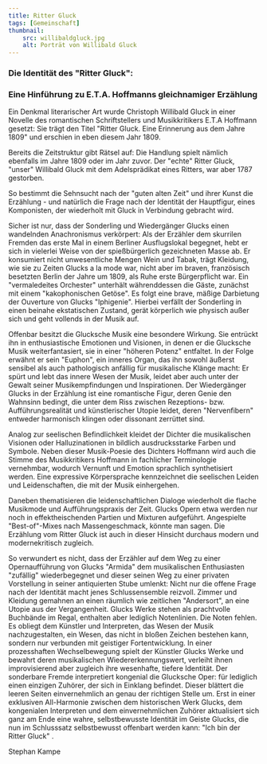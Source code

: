 ```yaml
---
title: Ritter Gluck
tags: [Gemeinschaft]
thumbnail: 
    src: willibaldgluck.jpg
    alt: Porträt von Willibald Gluck
---
```

<h3>
    Die Identität des "Ritter Gluck":
</h3>

<h3>
    Eine Hinführung zu E.T.A. Hoffmanns gleichnamiger Erzählung
</h3>

Ein Denkmal literarischer Art wurde Christoph Willibald Gluck in einer Novelle des romantischen Schriftstellers und Musikkritikers E.T.A 
Hoffmann gesetzt: Sie trägt den Titel "Ritter Gluck. Eine Erinnerung aus dem Jahre 1809" und erschien in eben diesem Jahr 1809.

Bereits die Zeitstruktur gibt Rätsel auf: Die Handlung spielt nämlich ebenfalls im Jahre 1809 oder im Jahr zuvor. Der "echte" Ritter 
Gluck, "unser" Willibald Gluck mit dem Adelsprädikat eines Ritters, war aber 1787 gestorben.

So bestimmt die Sehnsucht nach der "guten alten Zeit" und ihrer Kunst die Erzählung - und natürlich die Frage nach der Identität der 
Hauptfigur, eines Komponisten, der wiederholt mit Gluck in Verbindung gebracht wird.

Sicher ist nur, dass der Sonderling und Wiedergänger Glucks einen wandelnden Anachronismus verkörpert: Als der Erzähler dem skurrilen 
Fremden das erste Mal in einem Berliner Ausflugslokal begegnet, hebt er sich in vielerlei Weise von der spießbürgerlich gezeichneten 
Masse ab. Er konsumiert nicht unwesentliche Mengen Wein und Tabak, trägt Kleidung, wie sie zu Zeiten Glucks a la mode war, nicht aber 
im braven, französisch besetzten Berlin der Jahre um 1809, als Ruhe erste Bürgerpflicht war. Ein "vermaledeites Orchester" unterhält währenddessen 
die Gäste, zunächst mit einem "kakophonischen Getöse". Es folgt eine brave, mäßige Darbietung der Ouverture von Glucks "Iphigenie". Hierbei 
verfällt der Sonderling in einen beinahe ekstatischen Zustand, gerät körperlich wie physisch außer sich und geht vollends in der Musik auf.

Offenbar besitzt die Glucksche Musik eine besondere Wirkung. Sie entrückt ihn in enthusiastische Emotionen und Visionen, in denen er die 
Glucksche Musik weiterfantasiert, sie in einer "höheren Potenz" entfaltet. In der Folge erwähnt er sein "Euphon", ein inneres Organ, das 
ihn sowohl äußerst sensibel als auch pathologisch anfällig für musikalische Klänge macht: Er spürt und lebt das innere Wesen der Musik, 
leidet aber auch unter der Gewalt seiner Musikempfindungen und Inspirationen. Der Wiedergänger Glucks in der Erzählung ist eine romantische 
Figur, deren Genie den Wahnsinn bedingt, die unter dem Riss zwischen Rezeptions- bzw. Aufführungsrealität und künstlerischer Utopie leidet, 
deren "Nervenfibern" entweder harmonisch klingen oder dissonant zerrüttet sind.

Analog zur seelischen Befindlichkeit kleidet der Dichter die musikalischen Visionen oder Halluzinationen in bildlich ausdrucksstarke Farben 
und Symbole. Neben dieser Musik-Poesie des Dichters Hoffmann wird auch die Stimme des Musikkritikers Hoffmann in fachlicher Terminologie 
vernehmbar, wodurch Vernunft und Emotion sprachlich synthetisiert werden. Eine expressive Körpersprache kennzeichnet die seelischen Leiden und Leidenschaften, die mit der Musik einhergehen.

Daneben thematisieren die leidenschaftlichen Dialoge wiederholt die flache Musikmode und Aufführungspraxis der Zeit. Glucks Opern etwa werden 
nur noch in effektheischenden Partien und Mixturen aufgeführt. Angespielte "Best-of"-Mixes nach Massengeschmack, könnte man sagen. Die 
Erzählung vom Ritter Gluck ist auch in dieser Hinsicht durchaus modern und modernekritisch zugleich.

So verwundert es nicht, dass der Erzähler auf dem Weg zu einer Opernaufführung von Glucks "Armida" dem musikalischen Enthusiasten "zufällig" 
wiederbegegnet und dieser seinen Weg zu einer privaten Vorstellung in seiner antiquierten Stube umlenkt:
Nicht nur die offene Frage nach der Identität macht jenes Schlussensemble reizvoll. Zimmer und Kleidung gemahnen an einen räumlich wie 
zeitlichen "Andersort", an eine Utopie aus der Vergangenheit. Glucks Werke stehen als prachtvolle Buchbände im Regal, enthalten aber 
lediglich Notenlinien. Die Noten fehlen. Es obliegt dem Künstler und Interpreten, das Wesen der Musik nachzugestalten, ein Wesen, das nicht 
in bloßen Zeichen bestehen kann, sondern nur verbunden mit geistiger Fortentwicklung. In einer prozesshaften Wechselbewegung spielt der 
Künstler Glucks Werke und bewahrt deren musikalischen Wiedererkennungswert, verleiht ihnen improvisierend aber zugleich ihre wesenhafte, tiefere 
Identität. Der sonderbare Fremde interpretiert kongenial die Glucksche Oper: für lediglich einen einzigen Zuhörer, der sich in Einklang 
befindet. Dieser blättert die leeren Seiten einvernehmlich an genau der richtigen Stelle um. Erst in einer exklusiven All-Harmonie zwischen 
dem historischen Werk Glucks, dem kongenialen Interpreten und dem einvernehmlichen Zuhörer aktualisiert sich ganz am Ende eine wahre, selbstbewusste 
Identität im Geiste Glucks, die nun im Schlusssatz selbstbewusst offenbart werden kann: "Ich bin der Ritter Gluck" .

</p>

<p>
    Stephan Kampe
</p>




   
